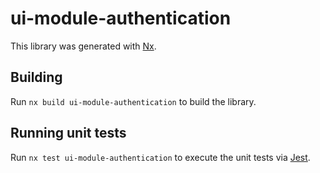 # ui-module-authentication

This library was generated with [Nx](https://nx.dev).

## Building

Run `nx build ui-module-authentication` to build the library.

## Running unit tests

Run `nx test ui-module-authentication` to execute the unit tests via [Jest](https://jestjs.io).

